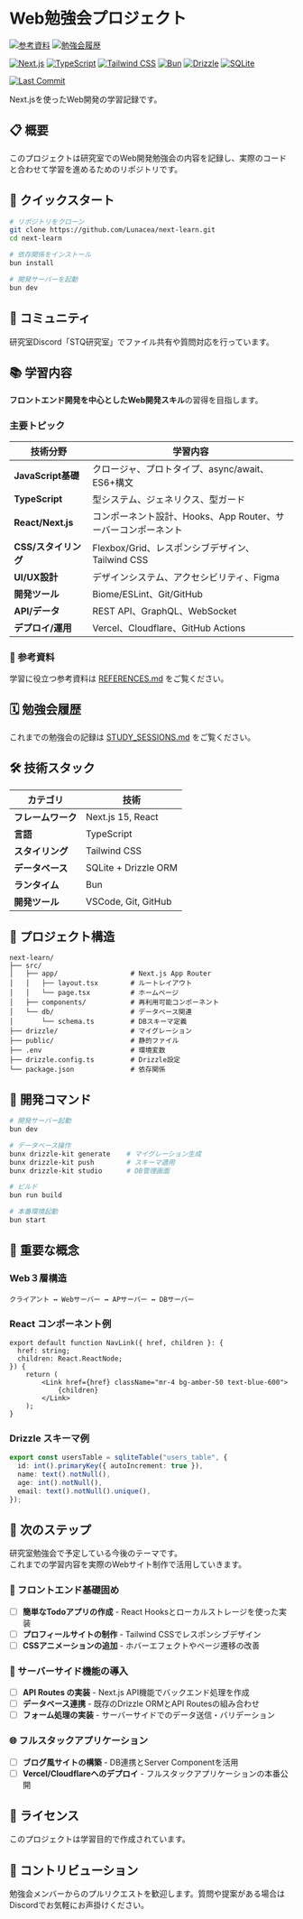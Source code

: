 # Web勉強会プロジェクト

[![参考資料](https://img.shields.io/badge/📚_参考資料-REFERENCES-blue?style=for-the-badge)](./REFERENCES.md)
[![勉強会履歴](https://img.shields.io/badge/🗓️_勉強会履歴-SESSIONS-green?style=for-the-badge)](./STUDY_SESSIONS.md)

[![Next.js](https://img.shields.io/badge/Next.js-15-black?style=for-the-badge&logo=next.js&logoColor=white)](https://nextjs.org/)
[![TypeScript](https://img.shields.io/badge/TypeScript-5.0+-3178c6?style=for-the-badge&logo=typescript&logoColor=white)](https://www.typescriptlang.org/)
[![Tailwind CSS](https://img.shields.io/badge/Tailwind_CSS-3.0+-38bdf8?style=for-the-badge&logo=tailwind-css&logoColor=white)](https://tailwindcss.com/)
[![Bun](https://img.shields.io/badge/Bun-1.0+-fbf0df?style=for-the-badge&logo=bun&logoColor=black)](https://bun.sh/)
[![Drizzle](https://img.shields.io/badge/Drizzle-ORM-c5f74f?style=for-the-badge&logo=drizzle&logoColor=black)](https://orm.drizzle.team/)
[![SQLite](https://img.shields.io/badge/SQLite-003b57?style=for-the-badge&logo=sqlite&logoColor=white)](https://www.sqlite.org/)

[![Last Commit](https://img.shields.io/github/last-commit/Lunacea/next-learn?style=for-the-badge&logo=github)](https://github.com/Lunacea/next-learn)

Next.jsを使ったWeb開発の学習記録です。

## 📋 概要

このプロジェクトは研究室でのWeb開発勉強会の内容を記録し、実際のコードと合わせて学習を進めるためのリポジトリです。

## 🚀 クイックスタート

```bash
# リポジトリをクローン
git clone https://github.com/Lunacea/next-learn.git
cd next-learn

# 依存関係をインストール
bun install

# 開発サーバーを起動
bun dev
```

## 💬 コミュニティ

研究室Discord「STQ研究室」でファイル共有や質問対応を行っています。

## 📚 学習内容

**フロントエンド開発を中心としたWeb開発スキル**の習得を目指します。

### 主要トピック

| 技術分野                   | 学習内容                                                      |
| -------------------------- | ------------------------------------------------------------- |
| **JavaScript基礎**   | クロージャ、プロトタイプ、async/await、ES6+構文               |
| **TypeScript**       | 型システム、ジェネリクス、型ガード                            |
| **React/Next.js**    | コンポーネント設計、Hooks、App Router、サーバーコンポーネント |
| **CSS/スタイリング** | Flexbox/Grid、レスポンシブデザイン、Tailwind CSS             |
| **UI/UX設計**        | デザインシステム、アクセシビリティ、Figma                     |
| **開発ツール**       | Biome/ESLint、Git/GitHub             |
| **API/データ**       | REST API、GraphQL、WebSocket                                   |
| **デプロイ/運用**    | Vercel、Cloudflare、GitHub Actions                    |

### 📖 参考資料

学習に役立つ参考資料は [REFERENCES.md](./REFERENCES.md) をご覧ください。

## 🗓️ 勉強会履歴

これまでの勉強会の記録は [STUDY_SESSIONS.md](./STUDY_SESSIONS.md) をご覧ください。

## 🛠️ 技術スタック

| カテゴリ                 | 技術                 |
| ------------------------ | -------------------- |
| **フレームワーク** | Next.js 15, React    |
| **言語**           | TypeScript           |
| **スタイリング**   | Tailwind CSS         |
| **データベース**   | SQLite + Drizzle ORM |
| **ランタイム**     | Bun                  |
| **開発ツール**     | VSCode, Git, GitHub  |

## 📁 プロジェクト構造

```text
next-learn/
├── src/
│   ├── app/                  # Next.js App Router
│   │   ├── layout.tsx        # ルートレイアウト
│   │   └── page.tsx          # ホームページ
│   ├── components/           # 再利用可能コンポーネント
│   └── db/                   # データベース関連
│       └── schema.ts         # DBスキーマ定義
├── drizzle/                  # マイグレーション
├── public/                   # 静的ファイル
├── .env                      # 環境変数
├── drizzle.config.ts         # Drizzle設定
└── package.json              # 依存関係
```

## 🔧 開発コマンド

```bash
# 開発サーバー起動
bun dev

# データベース操作
bunx drizzle-kit generate    # マイグレーション生成
bunx drizzle-kit push        # スキーマ適用
bunx drizzle-kit studio      # DB管理画面

# ビルド
bun run build

# 本番環境起動
bun start
```

## 📖 重要な概念

### Web３層構造

```text
クライアント ↔ Webサーバー ↔ APサーバー ↔ DBサーバー
```

### React コンポーネント例

```tsx
export default function NavLink({ href, children }: {
  href: string;
  children: React.ReactNode;
}) {
    return (
        <Link href={href} className="mr-4 bg-amber-50 text-blue-600">
            {children}
        </Link>
    );
}
```

### Drizzle スキーマ例

```typescript
export const usersTable = sqliteTable("users_table", {
  id: int().primaryKey({ autoIncrement: true }),
  name: text().notNull(),
  age: int().notNull(),
  email: text().notNull().unique(),
});
```

## 🎯 次のステップ

研究室勉強会で予定している今後のテーマです。  
これまでの学習内容を実際のWebサイト制作で活用していきます。

### 📱 フロントエンド基礎固め
- [ ] **簡単なTodoアプリの作成** - React Hooksとローカルストレージを使った実装
- [ ] **プロフィールサイトの制作** - Tailwind CSSでレスポンシブデザイン
- [ ] **CSSアニメーションの追加** - ホバーエフェクトやページ遷移の改善

### 🔗 サーバーサイド機能の導入
- [ ] **API Routes の実装** - Next.js API機能でバックエンド処理を作成
- [ ] **データベース連携** - 既存のDrizzle ORMとAPI Routesの組み合わせ
- [ ] **フォーム処理の実装** - サーバーサイドでのデータ送信・バリデーション

### 🌐 フルスタックアプリケーション
- [ ] **ブログ風サイトの構築** - DB連携とServer Componentを活用
- [ ] **Vercel/Cloudflareへのデプロイ** - フルスタックアプリケーションの本番公開

## 📄 ライセンス

このプロジェクトは学習目的で作成されています。

## 🤝 コントリビューション

勉強会メンバーからのプルリクエストを歓迎します。質問や提案がある場合はDiscordでお気軽にお声掛けください。
